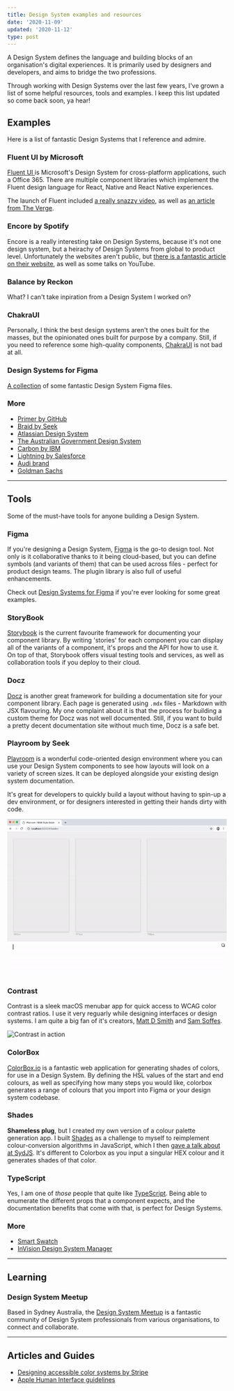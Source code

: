 ```yaml
---
title: Design System examples and resources
date: '2020-11-09'
updated: '2020-11-12'
type: post
---
```


A Design System defines the language and building blocks of an organisation's digital experiences. It is primarily used by designers and developers, and aims to bridge the two professions.

Through working with Design Systems over the last few years, I've grown a list of some helpful resources, tools and examples. I keep this list updated so come back soon, ya hear!

## Examples

Here is a list of fantastic Design Systems that I reference and admire.

### Fluent UI by Microsoft

[Fluent UI ](https://developer.microsoft.com/en-us/fluentui#) is Microsoft's Design System for cross-platform applications, such a Office 365. There are multiple component libraries which implement the Fluent design language for React, Native and React Native experiences.

The launch of Fluent included [a really snazzy video](https://www.youtube.com/watch?v=miM6mBAfA8g), as well as [an article from The Verge](https://www.theverge.com/2019/12/5/20996748/microsoft-fluent-design-mobile-office-apps-new-updates-features).

### Encore by Spotify

Encore is a really interesting take on Design Systems, because it's not one design system, but a heirachy of Design Systems from global to product level. Unfortunately the websites aren't public, but [there is a fantastic article on their website](https://spotify.design/article/reimagining-design-systems-at-spotify), as well as some talks on YouTube.

### Balance by Reckon

What? I can't take inpiration from a Design System I worked on?

### ChakraUI

Personally, I think the best design systems aren't the ones built for the masses, but the opinionated ones built for purpose by a company. Still, if you need to reference some high-quality components, [ChakraUI](https://chakra-ui.com/getting-started) is not bad at all.

### Design Systems for Figma

[A collection](https://www.designsystemsforfigma.com/) of some fantastic Design System Figma files.

### More

- [Primer by GitHub](https://primer.style/)
- [Braid by Seek](https://seek-oss.github.io/braid-design-system/)
- [Atlassian Design System](https://atlassian.design/)
- [The Australian Government Design System](https://designsystem.gov.au/)
- [Carbon by IBM](https://www.carbondesignsystem.com/components/overview)
- [Lightning by Salesforce](https://www.lightningdesignsystem.com/)
- [Audi brand](https://www.audi.com/ci/en/renewed-brand.html)
- [Goldman Sachs](https://design.gs.com/home)

---

## Tools

Some of the must-have tools for anyone building a Design System.

### Figma

If you're designing a Design System, [Figma](https://www.figma.com/) is the go-to design tool. Not only is it collaborative thanks to it being cloud-based, but you can define symbols (and variants of them) that can be used across files - perfect for product design teams. The plugin library is also full of useful enhancements.

Check out [Design Systems for Figma](https://www.designsystemsforfigma.com/) if you're ever looking for some great examples.

### StoryBook

[Storybook](https://storybook.js.org/) is the current favourite framework for documenting your component library. By writing 'stories' for each component you can display all of the variants of a component, it's props and the API for how to use it. On top of that, Storybook offers visual testing tools and services, as well as collaboration tools if you deploy to their cloud.

### Docz

[Docz](https://www.docz.site/) is another great framework for building a documentation site for your component library. Each page is generated using `.mdx` files - Markdown with JSX flavouring. My one complaint about it is that the process for building a custom theme for Docz was not well documented. Still, if you want to build a pretty decent documentation site without much time, Docz is a safe bet.

### Playroom by Seek

[Playroom](https://github.com/seek-oss/playroom) is a wonderful code-oriented design environment where you can use your Design System components to see how layouts will look on a variety of screen sizes. It can be deployed alongside your existing design system documentation.

It's great for developers to quickly build a layout without having to spin-up a dev environment, or for designers interested in getting their hands dirty with code.

![Playroom in action](https://raw.githubusercontent.com/seek-oss/playroom/master/images/demo.gif)

### Contrast

Contrast is a sleek macOS menubar app for quick access to WCAG color contrast ratios. I use it very reguarly while designing interfaces or design systems. I am quite a big fan of it's creators, [Matt D Smith](http://mds.is/) and [Sam Soffes](https://soff.es/).

![Contrast in action](https://mds-assets.s3.amazonaws.com/contrast/contrast-card-v0.2.jpg)

### ColorBox

[ColorBox.io](https://colorbox.io) is a fantastic web application for generating shades of colors, for use in a Design System. By defining the HSL values of the start and end colours, as well as specifying how many steps you would like, colorbox generates a range of colours that you import into Figma or your design system codebase.

### Shades

**Shameless plug**, but I created my own version of a colour palette generation app. I built [Shades](https://shades.nathansimpson.design) as a challenge to myself to reimplement colour-conversion algorithms in JavaScript, which I then [gave a talk about at SydJS](/talks/manipulate-colour-in-javascript). It's different to Colorbox as you input a singular HEX colour and it generates shades of that color.

### TypeScript

Yes, I am one of _those_ people that quite like [TypeScript](https://www.typescriptlang.org/). Being able to enumerate the different props that a component expects, and the documentation benefits that come with that, is perfect for Design Systems.

### More

- [Smart Swatch](https://smart-swatch.netlify.app/)
- [InVision Design System Manager](https://www.invisionapp.com/design-system-manager)

---

## Learning

### Design System Meetup

Based in Sydney Australia, the [Design System Meetup](https://designsystemmeetup.com/) is a fantastic community of Design System professionals from various organisations, to connect and collaborate.

---

## Articles and Guides

- [Designing accessible color systems by Stripe](https://stripe.com/blog/accessible-color-systems)
- [Apple Human Interface guidelines](https://developer.apple.com/design/human-interface-guidelines/)
